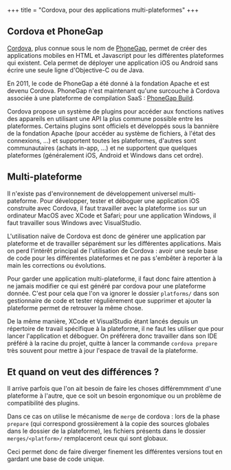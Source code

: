 +++
title = "Cordova, pour des applications multi-plateformes"
+++

## Cordova et PhoneGap

[Cordova](http://cordova.apache.org), plus connue sous le nom de [PhoneGap](http://phonegap.com), permet de créer des applications mobiles en HTML et Javascript pour les différentes plateformes qui existent.
Cela permet de déployer une application iOS ou Android sans écrire une seule ligne d'Objective-C ou de Java.

En 2011, le code de PhoneGap a été donné à la fondation Apache et est devenu Cordova. PhoneGap n'est maintenant qu'une surcouche à Cordova associée à une plateforme de compilation SaaS : [PhoneGap Build](https://build.phonegap.com).

Cordova propose un système de plugins pour accéder aux fonctions natives des appareils en utilisant une API la plus commune possible entre les plateformes.
Certains plugins sont officiels et développés sous la bannière de la fondation Apache (pour accéder au système de fichiers, à l'état des connexions, …) et supportent toutes les plateformes, d'autres sont communautaires (achats in-app, …) et ne supportent que quelques plateformes (généralement iOS, Android et Windows dans cet ordre).

## Multi-plateforme

Il n'existe pas d'environnement de développement universel multi-pateforme.
Pour développer, tester et déboguer une application iOS construite avec Cordova, il faut travailler avec la plateforme `ios` sur un ordinateur MacOS avec XCode et Safari; pour une application Windows, il faut travailler sous Windows avec VisualStudio.

L'utilisation naïve de Cordova est donc de générer une application par plateforme et de travailler séparément sur les différentes applications.
Mais on perd l'intérêt principal de l'utilisation de Cordova : avoir une seule base de code pour les différentes plateformes et ne pas s'embêter à reporter à la main les corrections ou évolutions.

Pour garder une application multi-plateforme, il faut donc faire attention à ne jamais modifier ce qui est généré par cordova pour une plateforme donnée.
C'est pour cela que l'on va ignorer le dossier `platforms/` dans son gestionnaire de code et tester régulièrement que supprimer et ajouter la plateforme permet de retrouver la même chose.

De la même manière, XCode et VisualStudio étant lancés depuis un répertoire de travail spécifique à la plateforme, il ne faut les utiliser que pour lancer l'application et déboguer.
On préférera donc travailler dans son IDE préféré à la racine du projet, quitte à lancer la commande `cordova prepare` très souvent pour mettre à jour l'espace de travail de la plateforme.

## Et quand on veut des différences ?

Il arrive parfois que l'on ait besoin de faire les choses différemmment d'une plateforme à l'autre, que ce soit un besoin ergonomique ou un problème de compatibilité des plugins.

Dans ce cas on utilise le mécanisme de `merge` de cordova : lors de la phase `prepare` (qui correspond grossièrement à la copie des sources globales dans le dossier de la plateforme),
les fichiers présents dans le dossier `merges/<platform>/` remplaceront ceux qui sont globaux.

Ceci permet donc de faire diverger finement les différentes versions tout en gardant une base de code unique.


